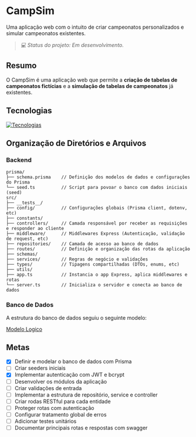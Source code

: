 # CampSim
Uma aplicação web com o intuito de criar campeonatos personalizados e simular campeonatos existentes.

>_💻 Status do projeto: Em desenvolvimento._

## Resumo
O CampSim é uma aplicação web que permite a **criação de tabelas de campeonatos fictícias** e a **simulação de tabelas de campeonatos** já existentes.

## Tecnologias
[![Tecnologias](https://skillicons.dev/icons?i=ts,prisma,express,postgres)]([https://skillicons.dev](https://skillicons.dev))

<!-- 
## Instalação
## Uso

## API - Swagger

## Versionamento
-->

## Organização de Diretórios e Arquivos

### Backend

```
prisma/
├── schema.prisma    // Definição dos modelos de dados e configurações do Prisma
└── seed.ts          // Script para povoar o banco com dados iniciais (seed)
src/
├── __tests__/      
├── config/          // Configurações globais (Prisma client, dotenv, etc)
├── constants/       
├── controllers/     // Camada responsável por receber as requisições e responder ao cliente
├── middleware/      // Middlewares Express (Autenticação, validação de request, etc)
├── repositories/    // Camada de acesso ao banco de dados
├── routes/          // Definição e organização das rotas da aplicação
├── schemas/
├── services/        // Regras de negócio e validações
├── types/           // Tipagens compartilhadas (DTOs, enums, etc)
├── utils/
├── app.ts           // Instancia o app Express, aplica middlewares e rotas
└── server.ts        // Inicializa o servidor e conecta ao banco de dados
```

### Banco de Dados

A estrutura do banco de dados seguiu o seguinte modelo:

[Modelo Logico](./docs/LogicModel.PNG)

## Metas
- [X] Definir e modelar o banco de dados com Prisma
- [ ] Criar seeders iniciais
- [X] Implementar autenticação com JWT e bcrypt
- [ ] Desenvolver os módulos da aplicação
- [ ] Criar validações de entrada
- [ ] Implementar a estrutura de repositório, service e controller
- [ ] Criar rodas RESTful para cada entidade
- [ ] Proteger rotas com autenticação
- [ ] Configurar tratamento global de erros
- [ ] Adicionar testes unitários
- [ ] Documentar principais rotas e respostas com swagger
